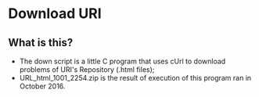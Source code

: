 # Download URI

## What is this?
- The down script is a little C program that uses cUrl to download problems of URI's Repository (.html files);
- URL_html_1001_2254.zip is the result of execution of this program ran in October 2016.